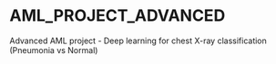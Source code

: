 # AML_PROJECT_ADVANCED
Advanced AML project - Deep learning for chest X-ray classification (Pneumonia vs Normal)
